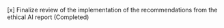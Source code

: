 [x] Finalize review of the implementation of the recommendations from the ethical AI report (Completed)